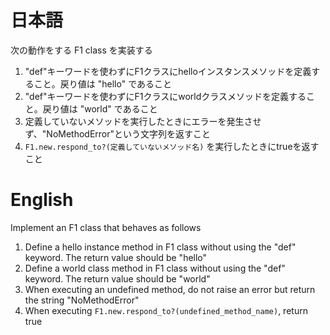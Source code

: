 # 日本語

次の動作をする F1 class を実装する

1. "def"キーワードを使わずにF1クラスにhelloインスタンスメソッドを定義すること。戻り値は "hello" であること
2. "def"キーワードを使わずにF1クラスにworldクラスメソッドを定義すること。戻り値は "world" であること
3. 定義していないメソッドを実行したときにエラーを発生させず、"NoMethodError"という文字列を返すこと
4. `F1.new.respond_to?(定義していないメソッド名)` を実行したときにtrueを返すこと

# English

Implement an F1 class that behaves as follows

1. Define a hello instance method in F1 class without using the "def" keyword. The return value should be "hello"
2. Define a world class method in F1 class without using the "def" keyword. The return value should be "world"
3. When executing an undefined method, do not raise an error but return the string "NoMethodError"
4. When executing `F1.new.respond_to?(undefined_method_name)`, return true
